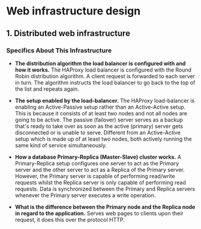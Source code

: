 # Web infrastructure design

## 1. Distributed web infrastructure

### Specifics About This Infrastructure

- **The distribution algorithm the load balancer is configured with and how it works.**
    The HAProxy load balancer is configured with the Round Robin distribution algorithm. A client request is forwarded to each server in turn. The algorithm instructs the load balancer to go back to the top of the list and repeats again.
    
- **The setup enabled by the load-balancer.**
    The HAProxy load-balancer is enabling an Active-Passive setup rather than an Active-Active setup. This is because it consists of at least two nodes and not all nodes are going to be active. The passive (failover) server serves as a backup that's ready to take over as soon as the active (primary) server gets disconnected or is unable to serve. Different from an Active-Active setup which is made up of at least two nodes, both actively running the same kind of service simultaneously.
- **How a database Primary-Replica (Master-Slave) cluster works.**
    A Primary-Replica setup configures one server to act as the Primary server and the other server to act as a Replica of the Primary server. However, the Primary server is capable of performing read/write requests whilst the Replica server is only capable of performing read requests. Data is synchronized between the Primary and Replica servers whenever the Primary server executes a write operation.
- **What is the difference between the Primary node and the Replica node in regard to the application.**
    Serves web pages to clients upon their request, it does this over the protocol HTTP.
